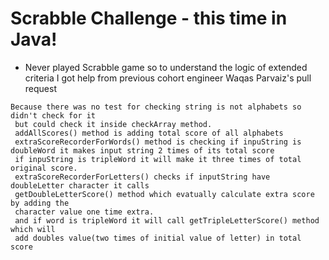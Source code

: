 # Scrabble Challenge - this time in Java!

* Never played Scrabble game so to understand the logic of extended criteria I got help from previous cohort engineer Waqas Parvaiz's pull request
````
Because there was no test for checking string is not alphabets so didn't check for it
 but could check it inside checkArray method.
 addAllScores() method is adding total score of all alphabets
 extraScoreRecorderForWords() method is checking if inpuString is doubleWord it makes input string 2 times of its total score
 if inpuString is tripleWord it will make it three times of total original score.
 extraScoreRecorderForLetters() checks if inputString have doubleLetter character it calls
 getDoubleLetterScore() method which evatually calculate extra score by adding the
 character value one time extra.
 and if word is tripleWord it will call getTripleLetterScore() method which will 
 add doubles value(two times of initial value of letter) in total score
````